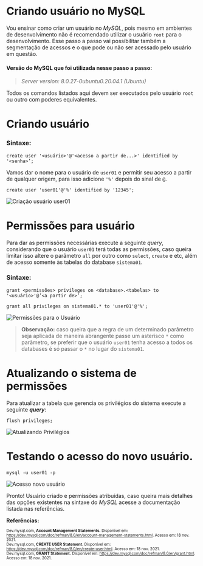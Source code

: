 # Criando usuário no MySQL

Vou ensinar como criar um usuário no *MySQL*, pois mesmo em ambientes de desenvolvimento não é recomendado utilizar o usuário ````root```` para o desenvolvimento. Esse passo a passo vai possibilitar também a segmentação de acessos e o que pode ou não ser acessado pelo usuário em questão.

#### Versão do MySQL que foi utilizada nesse passo a passo: 
> *Server version: 8.0.27-0ubuntu0.20.04.1 (Ubuntu)*

Todos os comandos listados aqui devem ser executados pelo usuário ````root```` ou outro com poderes equivalentes.

# Criando usuário

### Sintaxe: 

````
create user '<usuário>'@'<acesso a partir de...>' identified by '<senha>’; 
````

Vamos dar o nome para o usuário de ````user01```` e permitir seu acesso a partir de qualquer origem, para isso adicione ````'%'```` depois do sinal de ````@````.

````
create user 'user01'@'%' identified by '12345';
````

![Criação usuário user01](https://drive.google.com/uc?export=view&id=1MZ5LD4yfsgxkXHvHnHlh3my83tRcxpv3)

# Permissões para usuário

Para dar as permissões necessárias execute a seguinte *query*, considerando que o usuário ````user01```` terá todas as permissões, caso queira limitar isso altere o parâmetro ````all```` por outro como ````select````, ````create```` e etc, além de acesso somente às tabelas do database ````sistema01````.

### Sintaxe: 

````
grant <permissões> privileges on <database>.<tabelas> to '<usuário>'@’<a partir de>’;
````

````
grant all privileges on sistema01.* to 'user01'@'%';
````

![Permissões para o Usuário](https://drive.google.com/uc?export=view&id=1Ma3YpSIa0bVv9VTm73izyExp4-XYJcgS)

> **Observação:** caso queira que a regra de um determinado parâmetro seja aplicada de maneira abrangente passe um asterisco ````*```` como parâmetro, se preferir que o usuário ````user01```` tenha acesso a todos os databases é só passar o ````*```` no lugar do ````sistema01````. 

# Atualizando o sistema de permissões

Para atualizar a tabela que gerencia os privilégios do sistema execute a seguinte ***query***:

````
flush privileges;
````

![Atualizando Privilégios](https://drive.google.com/uc?export=view&id=1Md0pjJMA0aWkgdjfGac89WZcuMt9_Cxb)

# Testando o acesso do novo usuário.

````
mysql -u user01 -p
````

![Acesso novo usuário](https://drive.google.com/uc?export=view&id=1Mgd9T4aRRxZ6vH9yWO8i7OnCztYQK9bI)

Pronto! Usuário criado e permissões atribuídas, caso queira mais detalhes das opções existentes na sintaxe do *MySQL* acesse a documentação listada nas referências. 

**Referências:**  <br/><font size="1">  <br/>Dev.mysql.com, **Account Management Statements.** Disponível em: <https://dev.mysql.com/doc/refman/8.0/en/account-management-statements.html>. Acesso em: 18 nov. 2021.  <br/>Dev.mysql.com, **CREATE USER Statement.** Disponível em: <https://dev.mysql.com/doc/refman/8.0/en/create-user.html>. Acesso em: 18 nov. 2021.  <br/>Dev.mysql.com, **GRANT Statement.** Disponível em: <https://dev.mysql.com/doc/refman/8.0/en/grant.html>. Acesso em: 18 nov. 2021.  <br/></font>

